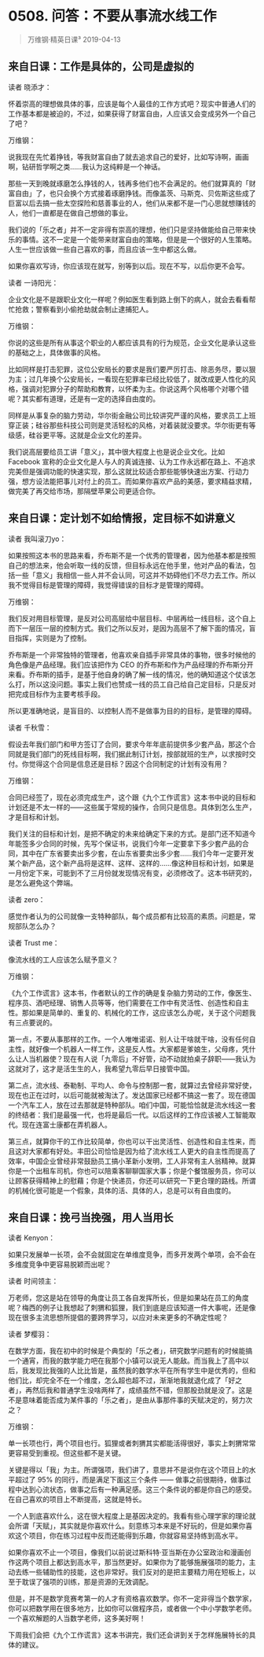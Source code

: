 # 0508. 问答：不要从事流水线工作
> 万维钢·精英日课³
2019-04-13

## 来自日课：工作是具体的，公司是虚拟的

读者 晓添才：

怀着崇高的理想做具体的事，应该是每个人最佳的工作方式吧？现实中普通人们的工作基本都是被迫的，不过，如果获得了财富自由，人应该又会变成另外一个自己了吧？

万维钢：

说我现在先忙着挣钱，等我财富自由了就去追求自己的爱好，比如写诗啊，画画啊，钻研哲学啊之类……我认为这纯粹是一个神话。

那些一天到晚就琢磨怎么挣钱的人，钱再多他们也不会满足的。他们就算真的「财富自由」了，也只会换个方式接着琢磨挣钱。而像盖茨、马斯克、贝佐斯这些成了巨富以后去搞一些太空探险和慈善事业的人，他们从来都不是一门心思就想赚钱的人，他们一直都是在做自己想做的事业。

我们说的「乐之者」并不一定非得有崇高的理想，他们只是坚持做能给自己带来快乐的事情。这不一定是一个能带来财富自由的策略，但是是一个很好的人生策略。人生一世应该做一些自己喜欢的事，而且应该一生中都这么做。

如果你喜欢写诗，你应该现在就写，别等到以后。现在不写，以后你更不会写。

读者 一诗阳光：

企业文化是不是跟职业文化一样呢？例如医生看到路上倒下的病人，就会去看看帮忙抢救；警察看到小偷抢劫就会制止逮捕犯人。

万维钢：

你说的这些是所有从事这个职业的人都应该具有的行为规范，企业文化是承认这些的基础之上，具体做事的风格。

比如同样是打击犯罪，这位公安局长的要求是我们要严厉打击、除恶务尽，要以狠为主；过几年换个公安局长，一看现在犯罪率已经比较低了，就改成更人性化的风格，强调对犯罪分子的帮助和教育，以怀柔为主。你说这两个风格哪个对哪个错呢？其实都有道理，还是有一定的选择自由度的。

同样是从事复杂的脑力劳动，华尔街金融公司比较讲究严谨的风格，要求员工上班穿正装；硅谷那些科技公司则是灵活轻松的风格，对着装就没要求。华尔街更有等级感，硅谷更平等。这就是企业文化的差异。

我们说高层要给员工讲「意义」，其中很大程度上也是说企业文化。比如 Facebook 宣称的企业文化是人与人的真诚连接、认为工作永远都在路上、不追求完美但是强调功能的快速实现，那么这就比较适合那些能够快速出方案、行动力强，想方设法能把事儿对付上的员工。而如果你喜欢产品的美感，要求精益求精，做完美了再交给市场，那隔壁苹果公司更适合你。

## 来自日课：定计划不如给情报，定目标不如讲意义

读者 我叫滚刀yo：

如果按照这本书的思路来看，乔布斯不是一个优秀的管理者，因为他基本都是按照自己的想法来，他会听取一线的反馈，但目标永远在他手里，他对产品的看法，包括一些「意义」我相信一些人并不会认同，可这并不妨碍他们不尽力去工作。所以我不觉得目标是管理的障碍，我觉得错误的目标才是管理的障碍。

万维钢：

我们反对用目标管理，是反对公司高层给中层目标、中层再给一线目标，这个自上而下一层压一层的控制方式。我们之所以反对，是因为高层不了解下面的情况，盲目指挥，实则是为了控制。

乔布斯是一个非常独特的管理者，他喜欢亲自插手非常具体的事物，很多时候他的角色像是产品经理。我们应该把作为 CEO 的乔布斯和作为产品经理的乔布斯分开来看。乔布斯的插手，是基于他自身的确了解一线的情况，他的确知道这个仗该怎么打，所以这没问题。事实上我们也赞成一线的员工自己给自己定目标，只是反对把完成目标作为主要考核手段。

所以更准确地说，是盲目的、以控制人而不是做事为目的的目标，是管理的障碍。

读者 千秋雪：

假设去年我们部门和甲方签订了合同，要求今年年底前提供多少套产品，那这个合同就是我们部门的死线目标啊，我们据此制订计划，按部就班的生产，以求按时交付。你觉得这个合同是信息还是目标？因这个合同制定的计划有没有用？

万维钢：

合同已经签了，现在必须完成生产，这个跟《九个工作谎言》这本书中说的目标和计划还是不太一样的——这些属于常规的操作，合同只是信息。具体到怎么生产，才是目标和计划。

我们关注的目标和计划，是把不确定的未来给确定下来的方式。是部门还不知道今年能签多少合同的时候，先写个保证书，说我们今年一定要拿下多少套产品的合同，其中在广东省要卖出多少套，在山东省要卖出多少套……我们今年一定要开发某个新产品，这个新产品将是这样、这样、这样的……像这种目标和计划，如果是一月份定下来，可能到不了三月份就发现情况有变，必须修改了。这本书研究的，是怎么避免这个弊端。

读者 zero：

感觉作者认为的公司就像一支特种部队，每个成员都有比较高的素质。问题是，常规部队怎么办？

读者 Trust me：

像流水线的工人应该怎么赋予意义？

万维钢：

《九个工作谎言》这本书，作者默认的工作的确是复杂脑力劳动的工作，像医生、程序员、酒吧经理、销售人员等等，他们需要在工作中有灵活性、创造性和自主性。那如果是简单的、重复的、机械化的工作，这应该怎么办呢，关于这个问题我有三点要说的。

第一点，不要从事那样的工作。一个人唯唯诺诺、别人让干啥就干啥，没有任何自主性，就好像一个机器人一样工作，这是反人性。大家都是爹娘生，父母疼，凭什么让人当机器使？现在有人说「九零后」不好管，动不动就拍桌子辞职——我认为这就对了，这才是活生生的人，我希望九零后早日接管中国。

第二点，流水线、泰勒制、平均人、命令与控制那一套，就算过去曾经非常好使，现在也正在过时，以后可能就被淘汰了。发达国家已经都不搞这一套了。现在德国一个汽车工人，放在过去那就是特种部队。咱们中国，可能恰恰就是流水线这一套的终结者：我们是最强一代，也将是最后一代。以后这样的工作应该被人工智能取代。现在连富士康都在弄机器人。

第三点，就算你干的工作比较简单，你也可以干出灵活性、创造性和自主性来，而且这对大家都有好处。丰田公司恰恰是因为给了流水线工人更大的自主性而提高了效率，中国企业曾经非常鼓励员工搞小革新小发明，工人非常有主人翁精神。就算你是一个出租车司机，你也可以陪乘客聊聊国家大事；你是个餐馆服务员，你可以让顾客获得精神上的慰藉；你是个快递员，你还可以研究一下更合理的路线。所谓的机械化很可能是一个假象，具体的活、具体的人，总是可以有自由度的。

## 来自日课：挽弓当挽强，用人当用长

读者 Kenyon：

如果只发展单一长项，会不会就固定在单维度竞争，而多开发两个单项，会不会在多维度竞争中更容易脱颖而出呢？

读者 时间领主：

万老师，您这是站在领导的角度让员工各自发挥所长，但是如果站在员工的角度呢？梅西的例子让我想起了刺猬和狐狸，我们到底是应该知道一件大事呢，还是像现在很多主流思想所提倡的要跨界学习，以应对未来更多的不确定性呢？

读者 梦樱羽：

在数学方面，我在初中的时候是个典型的「乐之者」，研究数学问题有的时候能搞一个通宵，而我的数学能力吧在我那个小镇可以说无人能敌。而当我上了高中以后，我发现比我强的人比比皆是，虽然我的数学水平在所有学生中是优秀的，但和他们比，却完全不在一个维度，怎么超也超不过，渐渐地我就退化成了「好之者」，再然后我和普通学生没啥两样了，成绩虽然不错，但那股劲就是没了。这是不是意味着能否成为某件事的「乐之者」，是由从事那件事的天赋决定的，努力次之？

万维钢：

单一长项也行，两个项目也行。狐狸或者刺猬其实都能活得很好，事实上刺猬常常更容易受到重视。但这些都不是关键。

关键是得以「我」为主。所谓强项，我们讲了，意思并不是说你在这个项目上的水平超过了 95% 的同行，而是满足下面这三个条件 —— 做事之前很期待，做事过程中达到心流状态，做事之后有一种满足感。这三个条件说的都是你自己的感受。在自己喜欢的项目上不断提高，这就是特长。

一个人到底喜欢什么，这在很大程度上是基因决定的。我看有些心理学家的理论就会所谓「天赋」，其实就是你喜欢什么。刻意练习本来是不好玩的，但是如果你喜欢这个项目，你在练习过程中反而还能得到乐趣，你就容易坚持练到高水平。

如果你喜欢不止一个项目，像我们以前说过斯科特·亚当斯在办公室政治和漫画创作这两个项目上都达到高水平，那当然更好。如果你为了能够施展强项的能力，主动去练一些辅助性的技能，这也非常好。我们反对的是把主要精力用在短板上，以至于耽误了强项的训练，那是资源的无效调配。

但是，并不是数学竞赛考第一的人才有资格喜欢数学。你不一定非得当个数学家，你可以把数学用在很多地方，比如你可以做程序员，或者做一个中小学数学老师。一个喜欢解题的人当数学老师，这多美好啊！

下周我们会把《九个工作谎言》这本书讲完，我们还会讲到关于怎样施展特长的具体的建议。



